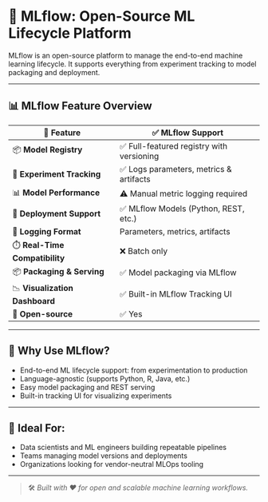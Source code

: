 # 🚀 MLflow: Open-Source ML Lifecycle Platform

MLflow is an open-source platform to manage the end-to-end machine learning lifecycle. It supports everything from experiment tracking to model packaging and deployment.

---

## 📊 MLflow Feature Overview

| 🔧 Feature                     | ✅ MLflow Support                        |
|-------------------------------|------------------------------------------|
| 📦 **Model Registry**          | ✅ Full-featured registry with versioning |
| 🧪 **Experiment Tracking**     | ✅ Logs parameters, metrics & artifacts   |
| 📊 **Model Performance**       | ⚠️ Manual metric logging required        |
| 🔄 **Deployment Support**      | ✅ MLflow Models (Python, REST, etc.)     |
| 🧰 **Logging Format**          | Parameters, metrics, artifacts            |
| ⏱️ **Real-Time Compatibility** | ❌ Batch only                             |
| 📦 **Packaging & Serving**     | ✅ Model packaging via MLflow             |
| 📉 **Visualization Dashboard** | ✅ Built-in MLflow Tracking UI            |
| 📜 **Open-source**             | ✅ Yes                                    |

---

## 🎯 Why Use MLflow?

- End-to-end ML lifecycle support: from experimentation to production
- Language-agnostic (supports Python, R, Java, etc.)
- Easy model packaging and REST serving
- Built-in tracking UI for visualizing experiments

---

## 🧰 Ideal For:

- Data scientists and ML engineers building repeatable pipelines
- Teams managing model versions and deployments
- Organizations looking for vendor-neutral MLOps tooling

---

> 🛠️ _Built with ❤️ for open and scalable machine learning workflows._
